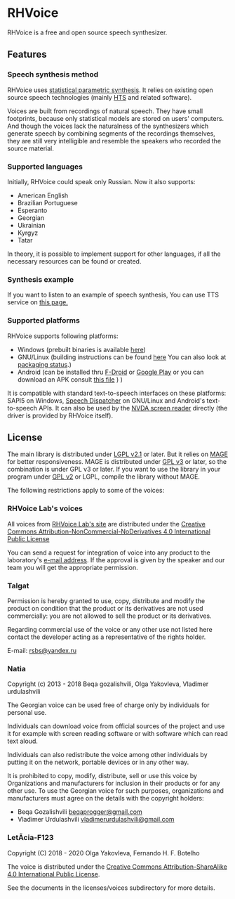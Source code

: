# RHVoice

RHVoice is a free and open source speech synthesizer.

## Features

### Speech synthesis method

RHVoice uses [statistical parametric synthesis](https://en.wikipedia.org/wiki/Speech_synthesis#HMM-based_synthesis).
It relies on existing
open source speech technologies (mainly
[HTS](http://hts.sp.nitech.ac.jp) and related software).

Voices are built from recordings of natural speech. They have small
footprints, because only statistical models are stored on users'
computers. And though the voices lack the naturalness of the
synthesizers which generate speech by combining segments of the
recordings themselves, they are still very intelligible and resemble
the speakers who recorded the source material.

### Supported languages

Initially, RHVoice could speak only Russian. Now it also supports:

* American English
* Brazilian Portuguese
* Esperanto
* Georgian
* Ukrainian
* Kyrgyz
* Tatar

In theory, it is possible to implement support for
other languages, if all the necessary resources can be found or
created.

### Synthesis example

If you want to listen to an example of speech synthesis, You can use TTS service on [this page.](https://data2data.ru/tts/)

### Supported platforms

RHVoice supports following platforms:

* Windows (prebuilt binaries is available [here](doc/en/Binaries.md))
* GNU/Linux (building instructions can be found [here](doc/en/Compiling-on-Linux.md) You can also look at [packaging status](doc/en/Packaging-status.md).)
* Android (can be installed thru [F-Droid](https://f-droid.org/packages/com.github.olga_yakovleva.rhvoice.android/) or [Google Play](https://play.google.com/store/apps/details?id=com.github.olga_yakovleva.rhvoice.android) or you can download an APK consult [this file](doc/en/Binaries.md##Android) ) )

It is compatible with
standard text-to-speech interfaces on these platforms: SAPI5 on
Windows, [Speech Dispatcher](https://devel.freebsoft.org/speechd) on
GNU/Linux and Android's text-to-speech APIs. It can also be used by
the [NVDA screen reader](https://www.nvaccess.org) directly (the driver
is provided by RHVoice itself).

## License

The main library is distributed under [LGPL v2.1](https://www.gnu.org/licenses/lgpl-2.1.html) or later. But it
relies on [MAGE](https://github.com/numediart/mage) for better responsiveness. MAGE is distributed under
[GPL v3](https://www.gnu.org/licenses/gpl-3.0.html) or later, so the combination is under GPL v3 or later. If you
want to use the library in your program under [GPL v2](https://www.gnu.org/licenses/gpl-2.0.html) or LGPL, compile the library without MAGE.

The following restrictions apply to some of the voices:

### RHVoice Lab's voices

All voices from [RHVoice Lab's site](https://rhvoice.su/voices/) are distributed under the [Creative Commons Attribution-NonCommercial-NoDerivatives 4.0 International Public License](https://creativecommons.org/licenses/by-nc-nd/4.0/)

You can send a request for integration of voice into any product to the laboratory's [e-mail address](mailto:rhvoice@tiflo.org). If the approval is given by the speaker and our team you will get the appropriate permission.

### Talgat

Permission is hereby granted to use, copy, distribute and modify the
product on condition that the product or its derivatives are not used
commercially: you are not allowed to sell the product or its
derivatives.

Regarding commercial use of the voice or any other use not listed here
contact the developer acting as a representative of the rights holder.

E-mail: rsbs@yandex.ru

### Natia

Copyright (c) 2013 - 2018 Beqa gozalishvili, Olga Yakovleva, Vladimer urdulashvili

The Georgian voice can be used free of charge only by individuals for
personal use.

Individuals can download  voice from official sources of
the project and use it for example with screen reading software or
with software which can read text aloud.

Individuals can also redistribute the voice among other individuals by
putting it on the network, portable devices or in any other way.

It is prohibited to copy, modify, distribute, sell or use this voice
by Organizations and manufacturers for inclusion in their products or
for any other use.
To use the Georgian voice for such purposes, organizations and manufacturers must agree on the details with the copyright holders:

* Beqa Gozalishvili <beqaprogger@gmail.com>
* Vladimer Urdulashvili <vladimerurdulashvili@gmail.com>

### LetÃ­cia-F123

Copyright (C) 2018 - 2020  Olga Yakovleva, Fernando H. F. Botelho

The voice is distributed under the [Creative Commons Attribution-ShareAlike 4.0 International Public License](https://creativecommons.org/licenses/by-sa/4.0/).

See the documents in the licenses/voices subdirectory for more details.
